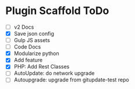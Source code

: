 Plugin Scaffold ToDo
====================

 - [ ] v2 Docs
 - [x] Save json config
 - [ ] Gulp JS assets
 - [ ] Code Docs
 - [x] Modularize python
 - [x] Add feature
 - [x] PHP: Add Rest Classes
 - [ ] AutoUpdate: do network upgrade
 - [ ] Autoupgrade: upgrade from gitupdate-test repo

